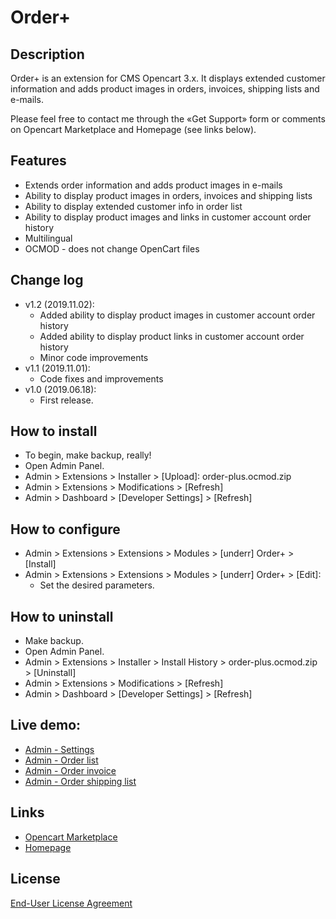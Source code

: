# Order+

## Description
Order+ is an extension for CMS Opencart 3.x. It displays extended customer information and adds product images in orders, invoices, shipping lists and e-mails.

Please feel free to contact me through the «Get Support» form or comments on Opencart Marketplace and Homepage (see links below).

## Features
* Extends order information and adds product images in e-mails
* Ability to display product images in orders, invoices and shipping lists
* Ability to display extended customer info in order list
* Ability to display product images and links in customer account order history
* Multilingual
* OCMOD - does not change OpenCart files

## Change log
* v1.2 (2019.11.02):
  * Added ability to display product images in customer account order history
  * Added ability to display product links in customer account order history
  * Minor code improvements
* v1.1 (2019.11.01):
  * Code fixes and improvements
* v1.0 (2019.06.18):
  * First release.

## How to install
* To begin, make backup, really!
* Open Admin Panel.
* Admin > Extensions > Installer > [Upload]: order-plus.ocmod.zip
* Admin > Extensions > Modifications > [Refresh]
* Admin > Dashboard > [Developer Settings] > [Refresh]

## How to configure
* Admin > Extensions > Extensions > Modules > [underr] Order+ > [Install]
* Admin > Extensions > Extensions > Modules > [underr] Order+ > [Edit]:
  * Set the desired parameters.

## How to uninstall
* Make backup.
* Open Admin Panel.
* Admin > Extensions > Installer > Install History > order-plus.ocmod.zip > [Uninstall]
* Admin > Extensions > Modifications > [Refresh]
* Admin > Dashboard > [Developer Settings] > [Refresh]

## Live demo:
* [Admin - Settings](http://ocmod.freevar.com/oc3020/a/admin/index.php?route=extension/module/order_plus)
* [Admin - Order list](http://ocmod.freevar.com/oc3020/a/admin/index.php?route=sale/order)
* [Admin - Order invoice](http://ocmod.freevar.com/oc3020/a/admin/index.php?route=sale/order/invoice&order_id=1)
* [Admin - Order shipping list](http://ocmod.freevar.com/oc3020/a/admin/index.php?route=sale/order/shipping&order_id=1)

## Links
* [Opencart Marketplace](https://www.opencart.com/index.php?route=marketplace/extension/info&extension_id=37121)
* [Homepage](https://underr.space/en/notes/projects/project-017.html)

## License
[End-User License Agreement](https://raw.githubusercontent.com/underr-ua/ocmod3-order-plus/master/EULA.txt)
